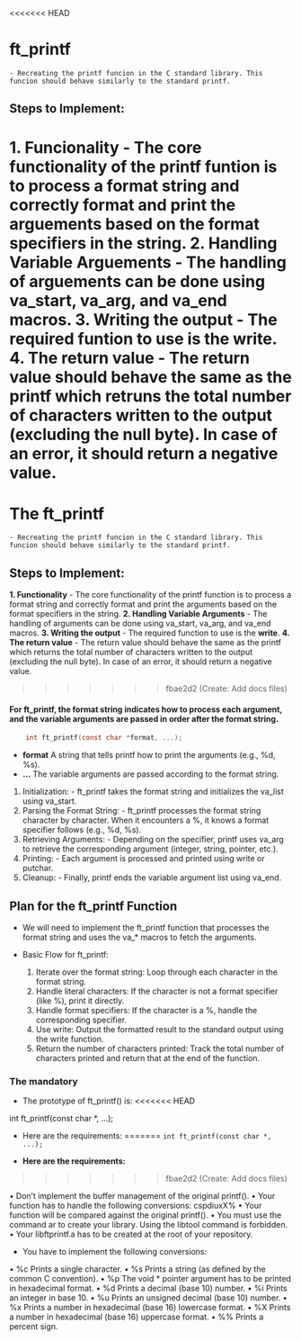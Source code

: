 <<<<<<< HEAD
# ft_printf
    - Recreating the printf funcion in the C standard library. This funcion should behave similarly to the standard printf.


## Steps to Implement:
**1. Funcionality**
    - The core functionality of the printf funtion is to process a format string and correctly format and print the arguements based on the format specifiers in the string.
**2. Handling Variable Arguements**
    - The handling of arguements can be done using va_start, va_arg, and va_end macros.
**3. Writing the output**
    - The required funtion to use is the **write**.
**4. The return value**
    - The return value should behave the same as the printf which retruns the total number of characters written to the output (excluding the null byte). In case of an error, it should return a negative value.
=======
# The ft_printf

    - Recreating the printf funcion in the C standard library. This funcion should behave similarly to the standard printf.
## Steps to Implement:
**1. Functionality**
    - The core functionality of the printf function is to process a format string and correctly format and print the arguments based on the format specifiers in the string.
**2. Handling Variable Arguments**
    - The handling of arguments can be done using va_start, va_arg, and va_end macros.
**3. Writing the output**
    - The required function to use is the **write**.
**4. The return value**
    - The return value should behave the same as the printf which returns the total number of characters written to the output (excluding the null byte). In case of an error, it should return a negative value.
>>>>>>> fbae2d2 (Create: Add docs files)

#### For ft_printf, the format string indicates how to process each argument, and the variable arguments are passed in order after the format string.

``` C
    int ft_printf(const char *format, ...);
```

- **format**
	A string that tells printf how to print the arguments (e.g., %d, %s).
- **...**
	The variable arguments are passed according to the format string.

1. Initialization:
        - ft_printf takes the format string and initializes the va_list using va_start.
2. Parsing the Format String:
        - ft_printf processes the format string character by character. When it encounters a %, it knows a format specifier follows (e.g., %d, %s).
3. Retrieving Arguments:
        - Depending on the specifier, printf uses va_arg to retrieve the corresponding argument (integer, string, pointer, etc.).
4. Printing:
        - Each argument is processed and printed using write or putchar.
5. Cleanup:
        - Finally, printf ends the variable argument list using va_end.

## Plan for the ft_printf Function

- We will need to implement the ft_printf function that processes the format string and uses the va_* macros to fetch the arguments.

- Basic Flow for ft_printf:

    1. Iterate over the format string: Loop through each character in the format string.
    2. Handle literal characters: If the character is not a format specifier (like %), print it directly.
    3. Handle format specifiers: If the character is a %, handle the corresponding specifier.
    4. Use write: Output the formatted result to the standard output using the write function.
    5. Return the number of characters printed: Track the total number of characters printed and return that at the end of the function.


### The mandatory 

- The prototype of ft_printf() is:
<<<<<<< HEAD

int ft_printf(const char *, ...);

- Here are the requirements:
=======
`int ft_printf(const char *, ...);`

- **Here are the requirements:**
>>>>>>> fbae2d2 (Create: Add docs files)

• Don’t implement the buffer management of the original printf().
• Your function has to handle the following conversions: cspdiuxX%
• Your function will be compared against the original printf().
• You must use the command ar to create your library.
    Using the libtool command is forbidden.
• Your libftprintf.a has to be created at the root of your repository.

- You have to implement the following conversions:

• %c Prints a single character.
• %s Prints a string (as defined by the common C convention).
• %p The void * pointer argument has to be printed in hexadecimal format.
• %d Prints a decimal (base 10) number.
• %i Prints an integer in base 10.
• %u Prints an unsigned decimal (base 10) number.
• %x Prints a number in hexadecimal (base 16) lowercase format.
• %X Prints a number in hexadecimal (base 16) uppercase format.
• %% Prints a percent sign.

